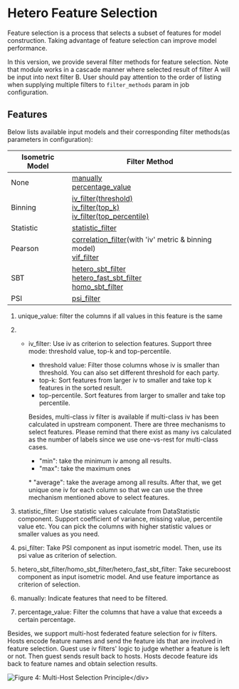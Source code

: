 # Hetero Feature Selection

Feature selection is a process that selects a subset of features for
model construction. Taking advantage of feature selection can improve
model performance.

In this version, we provide several filter methods for feature
selection. Note that module works in a cascade manner where 
selected result of filter A will be input into next filter B. 
User should pay attention to the order of listing when 
supplying multiple filters to `filter_methods` param in job configuration.

## Features

Below lists available input models and their corresponding filter methods(as parameters in configuration):

| Isometric Model 	| Filter Method                                                                                                                                                                                                                                                                                                                                                                                	|
|-----------------	|----------------------------------------------------------------------------------------------------------------------------------------------------------------------------------------------------------------------------------------------------------------------------------------------------------------------------------------------------------------------------------------------	|
| None            	| [manually](../../examples/pipeline/hetero_feature_selection/pipeline-hetero-feature-selection-manually-left.py) <br> [percentage_value](../../examples/pipeline/hetero_feature_selection/pipeline-hetero-feature-selection-percentage-value.py)                                                                                                                                              	|
| Binning         	| [iv_filter(threshold)](../../examples/pipeline/hetero_feature_selection/pipeline-hetero-feature-selection-local-only.py) <br> [iv_filter(top_k)](../../examples/pipeline/hetero_feature_selection/pipeline-hetero-feature-selection-iv-top-k.py) <br> [iv_filter(top_percentile)](../../examples/pipeline/hetero_feature_selection/pipeline-hetero-feature-selection-multiclass-all-case.py) 	|
| Statistic       	| [statistic_filter](../../examples/pipeline/hetero_feature_selection/pipeline-hetero-feature-selection-multi-iso.py)                                                                                                                                                                                                                                                                          	|
| Pearson         	| [correlation_filter](../../examples/pipeline/hetero_feature_selection/pipeline-hetero-feature-selection-pearson.py)(with 'iv' metric & binning model) <br> [vif_filter](../../examples/pipeline/hetero_feature_selection/pipeline-hetero-feature-selection-vif.py)                                                                                                                           	|
| SBT             	| [hetero_sbt_filter](../../examples/pipeline/hetero_feature_selection/pipeline-hetero-feature-selection-multi-iso.py) <br> [hetero_fast_sbt_filter](../../examples/pipeline/hetero_feature_selection/pipeline-hetero-feature-selection-fast-sbt.py) <br> [homo_sbt_filter](../../examples/pipeline/hetero_feature_selection/pipeline-hetero-feature-selection-homo-sbt.py)                    	|
| PSI             	| [psi_filter](../../examples/pipeline/hetero_feature_selection/pipeline-hetero-feature-selection-multi-iso.py)                                                                                                                                                                                                                                                                                	|

1.  unique\_value: filter the columns if all values in this feature is
    the same

2.    - iv\_filter: Use iv as criterion to selection features. Support
        three mode: threshold value, top-k and top-percentile.
        
          - threshold value: Filter those columns whose iv is smaller
            than threshold. You can also set different threshold for
            each party.
          - top-k: Sort features from larger iv to smaller and take top
            k features in the sorted result.
          - top-percentile. Sort features from larger to smaller and
            take top percentile.
        
        Besides, multi-class iv filter is available if multi-class iv
        has been calculated in upstream component. There are three
        mechanisms to select features. Please remind that there exist as
        many ivs calculated as the number of labels since we use
        one-vs-rest for multi-class cases.
        
          - "min": take the minimum iv among all results.
          - "max": take the maximum ones
        
        \* "average": take the average among all results. After that, we
        get unique one iv for each column so that we can use the three
        mechanism mentioned above to select features.

3.  statistic\_filter: Use statistic values calculate from DataStatistic
    component. Support coefficient of variance, missing value,
    percentile value etc. You can pick the columns with higher statistic
    values or smaller values as you need.

4.  psi\_filter: Take PSI component as input isometric model. Then, use
    its psi value as criterion of selection.

5.  hetero\_sbt\_filter/homo\_sbt\_filter/hetero\_fast\_sbt\_filter:
    Take secureboost component as input isometric model. And use feature
    importance as criterion of selection.

6.  manually: Indicate features that need to be filtered.

7.  percentage\_value: Filter the columns that have a value that exceeds
    a certain percentage.

Besides, we support multi-host federated feature selection for iv
filters. Hosts encode feature names and send the feature ids that are
involved in feature selection. Guest use iv filters' logic to judge
whether a feature is left or not. Then guest sends result back to hosts.
Hosts decode feature ids back to feature names and obtain selection
results.

![Figure 4: Multi-Host Selection
Principle\</div\>](../images/multi_host_selection.png)


<!-- mkdocs
## Param

::: federatedml.param.feature_selection_param
    rendering:
      heading_level: 3
      show_source: true
      show_root_heading: true
      show_root_toc_entry: false
      show_root_full_path: false
-->
